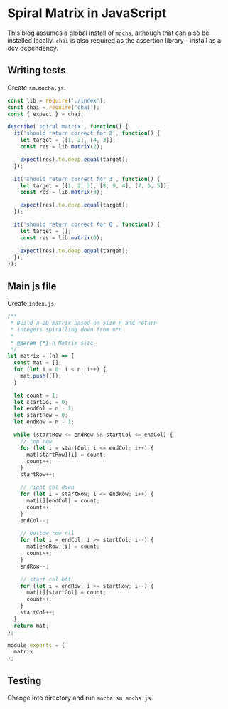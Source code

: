 # Spiral Matrix in JavaScript

This blog assumes a global install of `mocha`, although that can also be installed locally. `chai` is also required as the assertion library - install as a dev dependency.

## Writing tests

Create `sm.mocha.js`.

```javascript
const lib = require('./index');
const chai = require('chai');
const { expect } = chai;

describe('spiral matrix', function() {
  it('should return correct for 2', function() {
    let target = [[1, 2], [4, 3]];
    const res = lib.matrix(2);

    expect(res).to.deep.equal(target);
  });

  it('should return correct for 3', function() {
    let target = [[1, 2, 3], [8, 9, 4], [7, 6, 5]];
    const res = lib.matrix(3);

    expect(res).to.deep.equal(target);
  });

  it('should return correct for 0', function() {
    let target = [];
    const res = lib.matrix(0);

    expect(res).to.deep.equal(target);
  });
});
```

## Main js file

Create `index.js`:

```javascript
/**
 * Build a 2D matrix based on size n and return
 * integers spiralling down from n*n
 *
 * @param {*} n Matrix size
 */
let matrix = (n) => {
  const mat = [];
  for (let i = 0; i < n; i++) {
    mat.push([]);
  }

  let count = 1;
  let startCol = 0;
  let endCol = n - 1;
  let startRow = 0;
  let endRow = n - 1;

  while (startRow <= endRow && startCol <= endCol) {
    // top row
    for (let i = startCol; i <= endCol; i++) {
      mat[startRow][i] = count;
      count++;
    }
    startRow++;

    // right col down
    for (let i = startRow; i <= endRow; i++) {
      mat[i][endCol] = count;
      count++;
    }
    endCol--;

    // bottow row rtl
    for (let i = endCol; i >= startCol; i--) {
      mat[endRow][i] = count;
      count++;
    }
    endRow--;

    // start col btt
    for (let i = endRow; i >= startRow; i--) {
      mat[i][startCol] = count;
      count++;
    }
    startCol++;
  }
  return mat;
};

module.exports = {
  matrix
};
```

## Testing

Change into directory and run `mocha sm.mocha.js`.

